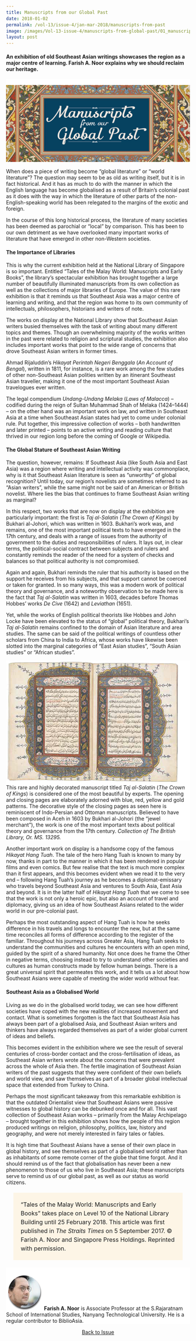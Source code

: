 ```yaml
---
title: Manuscripts from our Global Past
date: 2018-01-02
permalink: /vol-13/issue-4/jan-mar-2018/manuscripts-from-past
image: /images/Vol-13-issue-4/manuscripts-from-global-past/01_manuscript.png
layout: post
---
```

#### An exhibition of old Southeast Asian writings showcases the region as a major centre of learning. **Farish A. Noor** explains why we should reclaim our heritage.

<div style="background-color: white;"><br><img src="/images/Vol-13-issue-4/manuscripts-from-global-past/01_manuscript.png"></div>

When does a piece of writing become “global literature” or “world literature”? The question may seem to be as old as writing itself, but it is in fact historical. And it has as much to do with the manner in which the English language has become globalised as a result of Britain’s colonial past as it does with the way in which the literature of other parts of the non-English-speaking world has been relegated to the margins of the exotic and foreign.

In the course of this long historical process, the literature of many societies has been deemed as parochial or “local” by comparison. This has been to our own detriment as we have overlooked many important works of literature that have emerged in other non-Western societies.

#### **The Importance of Libraries**

This is why the current exhibition held at the National Library of Singapore is so important. Entitled “Tales of the Malay World: Manuscripts and Early Books”, the library’s spectacular exhibition has brought together a large number of beautifully illuminated manuscripts from its own collection as well as the collections of major libraries of Europe. The value of this rare exhibition is that it reminds us that Southeast Asia was a major centre of learning and writing, and that the region was home to its own community of intellectuals, philosophers, historians and writers of note.

The works on display at the National Library show that Southeast Asian writers busied themselves with the task of writing about many different topics and themes. Though an overwhelming majority of the works written in the past were related to religion and scriptural studies, the exhibition also includes important works that point to the wide range of concerns that drove Southeast Asian writers in former times.

Ahmad Rijaluddin’s *Hikayat Perintah Negeri Benggala* (*An Account of Bengal*), written in 1811, for instance, is a rare work among the few studies of other non-Southeast Asian polities written by an itinerant Southeast Asian traveller, making it one of the most important Southeast Asian travelogues ever written.

The legal compendium *Undang-Undang Melaka* (*Laws of Malacca*) – codified during the reign of Sultan Muhammad Shah of Melaka (1424–1444) – on the other hand was an important work on law, and written in Southeast Asia at a time when Southeast Asian states had yet to come under colonial rule. Put together, this impressive collection of works – both handwritten and later printed – points to an active writing and reading culture that thrived in our region long before the coming of Google or Wikipedia.

#### **The Global Stature of Southeast Asian Writing**

The question, however, remains: If Southeast Asia (like South Asia and East Asia) was a region where writing and intellectual activity was commonplace, why is it that Southeast Asian literature is seen as “unworthy” of global recognition? Until today, our region’s novelists are sometimes referred to as “Asian writers”, while the same might not be said of an American or British novelist. Where lies the bias that continues to frame Southeast Asian writing as marginal?

In this respect, two works that are now on display at the exhibition are particularly important: the first is *Taj al-Salatin* (*The Crown of Kings*) by Bukhari al-Johori, which was written in 1603. Bukhari’s work was, and remains, one of the most important political texts to have emerged in the 17th century, and deals with a range of issues from the authority of government to the duties and responsibilities of rulers. It lays out, in clear terms, the political-social contract between subjects and rulers and constantly reminds the reader of the need for a system of checks and balances so that political authority is not compromised.

Again and again, Bukhari reminds the ruler that his authority is based on the support he receives from his subjects, and that support cannot be coerced or taken for granted. In so many ways, this was a modern work of political theory and governance, and a noteworthy observation to be made here is the fact that *Taj al-Salatin* was written in 1603, decades before Thomas Hobbes’ works *De Cive* (1642) and *Leviathan* (1651).

Yet, while the works of English political theorists like Hobbes and John Locke have been elevated to the status of “global” political theory, Bukhari’s *Taj al-Salatin* remains confined to the domain of Asian literature and area studies. The same can be said of the political writings of countless other scholars from China to India to Africa, whose works have likewise been slotted into the marginal categories of “East Asian studies”, “South Asian studies” or “African studies”.

<div style="background-color: white;"><img src="/images/Vol-13-issue-4/manuscripts-from-global-past/02_manuscript.jpg">This rare and highly decorated manuscript titled <i>Taj al-Salatin</i> (<i>The Crown of Kings</i>) is considered one of the most beautiful by experts. The opening and closing pages are elaborately adorned with blue, red, yellow and gold patterns. The decorative style of the closing pages as seen here is reminiscent of Indo-Persian and Ottoman manuscripts. Believed to have been composed in Aceh in 1603 by Bukhari al-Johori (the “jewel merchant”), the work is one of the most important texts about political theory and governance from the 17th century. <i>Collection of The British Library, Or. MS. 13295.</i></div>

Another important work on display is a handsome copy of the famous *Hikayat Hang Tuah*. The tale of the hero Hang Tuah is known to many by now, thanks in part to the manner in which it has been rendered in popular films and even comics. But few realise that the text is much more complex than it first appears, and this becomes evident when we read it to the very end – following Hang Tuah’s journey as he becomes a diplomat-emissary who travels beyond Southeast Asia and ventures to South Asia, East Asia and beyond. It is in the latter half of *Hikayat Hang Tuah* that we come to see that the work is not only a heroic epic, but also an account of travel and diplomacy, giving us an idea of how Southeast Asians related to the wider world in our pre-colonial past.

Perhaps the most outstanding aspect of Hang Tuah is how he seeks difference in his travels and longs to encounter the new, but at the same time reconciles all forms of difference according to the register of the familiar. Throughout his journeys across Greater Asia, Hang Tuah seeks to understand the communities and cultures he encounters with an open mind, guided by the spirit of a shared humanity. Not once does he frame the Other in negative terms, choosing instead to try to understand other societies and cultures as human constructs made by fellow human beings. There is a great universal spirit that permeates this work, and it tells us a lot about how Southeast Asians were capable of meeting the wider world without fear.

#### **Southeast Asia as a Globalised World**

Living as we do in the globalised world today, we can see how different societies have coped with the new realities of increased movement and contact. What is sometimes forgotten is the fact that Southeast Asia has always been part of a globalised Asia, and Southeast Asian writers and thinkers have always regarded themselves as part of a wider global current of ideas and beliefs.

This becomes evident in the exhibition where we see the result of several centuries of cross-border contact and the cross-fertilisation of ideas, as Southeast Asian writers wrote about the concerns that were prevalent across the whole of Asia then. The fertile imagination of Southeast Asian writers of the past suggests that they were confident of their own beliefs and world view, and saw themselves as part of a broader global intellectual space that extended from Turkey to China.

Perhaps the most significant takeaway from this remarkable exhibition is that the outdated Orientalist view that Southeast Asians were passive witnesses to global history can be debunked once and for all. This vast collection of Southeast Asian works – primarily from the Malay Archipelago – brought together in this exhibition shows how the people of this region produced writings on religion, philosophy, politics, law, history and geography, and were not merely interested in fairy tales or fables.

It is high time that Southeast Asians have a sense of their own place in global history, and see themselves as part of a globalised world rather than as inhabitants of some remote corner of the globe that time forgot. And it should remind us of the fact that globalisation has never been a new phenomenon to those of us who live in Southeast Asia; these manuscripts serve to remind us of our global past, as well as our status as world citizens.

<span style="background-colour: #fdf5e6; padding: 20px; margin: 20px; background:#fdf5e6; display:block; font-size:1rem; line-height:1.5rem;">“Tales of the Malay World: Manuscripts and Early Books” takes place on Level 10 of the National Library Building until 25 February 2018. This article was first published in <i>The Straits Times</i> on 5 September 2017. © Farish A. Noor and Singapore Press Holdings. Reprinted with permission.</span>

<div style="background-color: white;">
<br>
<img style="width: 100px; height: 100px;" src="/images/Vol-13-issue-4/manuscripts-from-global-past/farish.png">
<b>Farish A. Noor</b> is Associate Professor at the S.Rajaratnam School of International Studies, Nanyang Technological University. He is a regular contributor to BiblioAsia.
</div>

<a href="/vol-13/issue-4/jan-mar-2018/"><center>Back to Issue</center></a>
